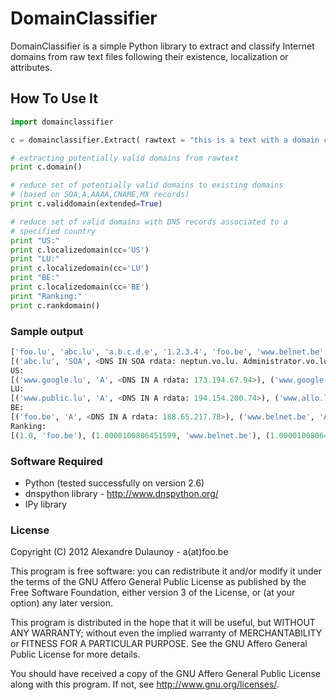 DomainClassifier
================

DomainClassifier is a simple Python library to extract and classify Internet
domains from raw text files following their existence, localization or attributes.

How To Use It
-------------

```python
import domainclassifier

c = domainclassifier.Extract( rawtext = "this is a text with a domain called test@foo.lu another test abc.lu something a.b.c.d.e end of 1.2.3.4 foo.be www.belnet.be http://www.cert.be/ www.public.lu www.allo.lu quuxtest www.eurodns.com something-broken-www.google.com www.google.lu trailing test")

# extracting potentially valid domains from rawtext
print c.domain()

# reduce set of potentially valid domains to existing domains
# (based on SOA,A,AAAA,CNAME,MX records)
print c.validdomain(extended=True)

# reduce set of valid domains with DNS records associated to a
# specified country
print "US:"
print c.localizedomain(cc='US')
print "LU:"
print c.localizedomain(cc='LU')
print "BE:"
print c.localizedomain(cc='BE')
print "Ranking:"
print c.rankdomain()
```

### Sample output

```python
['foo.lu', 'abc.lu', 'a.b.c.d.e', '1.2.3.4', 'foo.be', 'www.belnet.be', 'www.cert.be', 'www.public.lu', 'www.allo.lu', 'www.eurodns.com', 'something-broken-www.google.com', 'www.google.lu']
[('abc.lu', 'SOA', <DNS IN SOA rdata: neptun.vo.lu. Administrator.vo.lu. 2006063001 86400 7200 2419200 3600>), ('abc.lu', 'MX', <DNS IN MX rdata: 10 proteus.vo.lu.>), ('foo.be', 'A', <DNS IN A rdata: 188.65.217.78>), ('foo.be', 'AAAA', <DNS IN AAAA rdata: 2001:6f8:202:2df::2>), ('foo.be', 'SOA', <DNS IN SOA rdata: ka.quuxlabs.com. adulau.foo.be. 2010121901 21600 3600 604800 86400>), ('foo.be', 'MX', <DNS IN MX rdata: 10 mail.foo.be.>), ('www.belnet.be', 'A', <DNS IN A rdata: 193.190.198.39>), ('www.belnet.be', 'AAAA', <DNS IN AAAA rdata: 2001:6a8:3c80::39>), ('www.belnet.be', 'CNAME', <DNS IN CNAME rdata: fiorano.belnet.be.>), ('www.cert.be', 'A', <DNS IN A rdata: 193.190.198.61>), ('www.cert.be', 'AAAA', <DNS IN AAAA rdata: 2001:6a8:3c80::61>), ('www.cert.be', 'SOA', <DNS IN SOA rdata: ns.belnet.be. hostmaster.belnet.be. 2011121563 3600 1800 1209600 3600>), ('www.cert.be', 'MX', <DNS IN MX rdata: 10 mx2.belnet.be.>), ('www.cert.be', 'CNAME', <DNS IN CNAME rdata: cert.be.>), ('www.public.lu', 'A', <DNS IN A rdata: 194.154.200.74>), ('www.allo.lu', 'A', <DNS IN A rdata: 80.90.47.69>), ('www.eurodns.com', 'A', <DNS IN A rdata: 80.92.65.165>), ('www.google.lu', 'A', <DNS IN A rdata: 173.194.67.94>), ('www.google.lu', 'CNAME', <DNS IN CNAME rdata: www-cctld.l.google.com.>)]
US:
[('www.google.lu', 'A', <DNS IN A rdata: 173.194.67.94>), ('www.google.lu', 'CNAME', <DNS IN CNAME rdata: www-cctld.l.google.com.>)]
LU:
[('www.public.lu', 'A', <DNS IN A rdata: 194.154.200.74>), ('www.allo.lu', 'A', <DNS IN A rdata: 80.90.47.69>), ('www.eurodns.com', 'A', <DNS IN A rdata: 80.92.65.165>)]
BE:
[('foo.be', 'A', <DNS IN A rdata: 188.65.217.78>), ('www.belnet.be', 'A', <DNS IN A rdata: 193.190.198.39>), ('www.belnet.be', 'CNAME', <DNS IN CNAME rdata: fiorano.belnet.be.>), ('www.cert.be', 'A', <DNS IN A rdata: 193.190.198.61>), ('www.cert.be', 'CNAME', <DNS IN CNAME rdata: cert.be.>)]
Ranking:
[(1.0, 'foo.be'), (1.0000100806451599, 'www.belnet.be'), (1.0000100806451599, 'www.belnet.be'), (1.0000100806451599, 'www.cert.be'), (1.0000100806451599, 'www.cert.be'), (1.00021114864865, 'www.allo.lu'), (1.0002244274068299, 'www.public.lu'), (1.0002297794117601, 'www.eurodns.com'), (1.00338843724104, 'www.google.lu'), (1.00338843724104, 'www.google.lu')]
```

### Software Required

* Python (tested successfully on version 2.6)
* dnspython library - http://www.dnspython.org/
* IPy library

### License

Copyright (C) 2012 Alexandre Dulaunoy - a(at)foo.be 

This program is free software: you can redistribute it and/or modify
it under the terms of the GNU Affero General Public License as
published by the Free Software Foundation, either version 3 of the
License, or (at your option) any later version.

This program is distributed in the hope that it will be useful,
but WITHOUT ANY WARRANTY; without even the implied warranty of
MERCHANTABILITY or FITNESS FOR A PARTICULAR PURPOSE.  See the
GNU Affero General Public License for more details.

You should have received a copy of the GNU Affero General Public License
along with this program.  If not, see <http://www.gnu.org/licenses/>.
